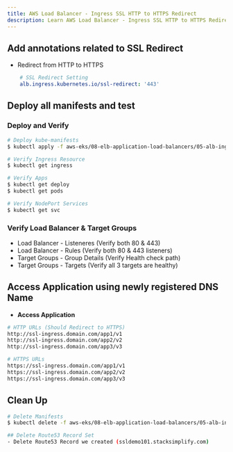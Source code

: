 ```yaml
---
title: AWS Load Balancer - Ingress SSL HTTP to HTTPS Redirect
description: Learn AWS Load Balancer - Ingress SSL HTTP to HTTPS Redirect
---
```


## Add annotations related to SSL Redirect
- Redirect from HTTP to HTTPS
```yaml
    # SSL Redirect Setting
    alb.ingress.kubernetes.io/ssl-redirect: '443'   
```

## Deploy all manifests and test

### Deploy and Verify
```bash
# Deploy kube-manifests
$ kubectl apply -f aws-eks/08-elb-application-load-balancers/05-alb-ingress-ssl-redirect/kube-manifests/.

# Verify Ingress Resource
$ kubectl get ingress

# Verify Apps
$ kubectl get deploy
$ kubectl get pods

# Verify NodePort Services
$ kubectl get svc
```

### Verify Load Balancer & Target Groups
- Load Balancer -  Listeneres (Verify both 80 & 443)
- Load Balancer - Rules (Verify both 80 & 443 listeners)
- Target Groups - Group Details (Verify Health check path)
- Target Groups - Targets (Verify all 3 targets are healthy)

## Access Application using newly registered DNS Name
- **Access Application**
```bash
# HTTP URLs (Should Redirect to HTTPS)
http://ssl-ingress.domain.com/app1/v1
http://ssl-ingress.domain.com/app2/v2
http://ssl-ingress.domain.com/app3/v3

# HTTPS URLs
https://ssl-ingress.domain.com/app1/v1
https://ssl-ingress.domain.com/app2/v2
https://ssl-ingress.domain.com/app3/v3
```

## Clean Up
```bash
# Delete Manifests
$ kubectl delete -f aws-eks/08-elb-application-load-balancers/05-alb-ingress-ssl-redirect/kube-manifests/.

## Delete Route53 Record Set
- Delete Route53 Record we created (ssldemo101.stacksimplify.com)
```



